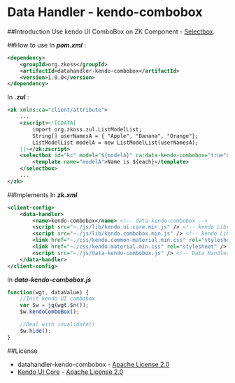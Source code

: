 # Data Handler - kendo-combobox
##Introduction
Use kendo UI ComboBox on ZK Component -  [Selectbox](http://books.zkoss.org/wiki/ZK_Component_Reference/Essential_Components/Selectbox).

##How to use
In ***pom.xml*** :
```xml
<dependency>
    <groupId>org.zkoss</groupId>
    <artifactId>datahandler-kendo-combobox</artifactId>
    <version>1.0.0</version>
</dependency>
```

In ***.zul*** :
```xml
<zk xmlns:ca="client/attribute">
    ...
    <zscript><![CDATA[
        import org.zkoss.zul.ListModelList;
        String[] userNamesA = { "Apple", "Banana", "Orange"};
        ListModelList modelA = new ListModelList(userNamesA);
    ]]></zk:zscript>
    <selectbox id="kc" model="${modelA}" ca:data-kendo-combobox="true">
        <template name="modelA">Name is ${each}</template>
    </selectbox>
    ...
</zk>
```

##Implements
In ***zk.xml***
```xml
<client-config>
	<data-handler>
		<name>kendo-combobox</name> <!-- data-kendo-combobox -->
		<script src="~./js/lib/kendo.ui.core.min.js" /> <!-- kendo Libray -->
		<script src="~./js/lib/kendo.combobox.min.js" /> <!-- kendo Libray -->
        <link href="~./css/kendo.common-material.min.css" rel="stylesheet" /> <!-- kendo css -->
        <link href="~./css/kendo.material.min.css" rel="stylesheet" /> <!-- kendo css -->
		<script src="~./js/data-kendo-combobox.js" /> <!-- Data Handler Script -->
	</data-handler>
</client-config>
```
In ***data-kendo-combobox.js***

```javascript
function(wgt, dataValue) {
	//Init kendo UI combobox
	var $w = jq(wgt.$n());
	$w.kendoComboBox();

	//Deal with invalidate()
	$w.hide();
}
```

##License
* datahandler-kendo-combobox - [Apache License 2.0](http://www.apache.org/licenses/LICENSE-2.0)
* [Kendo UI Core](http://www.telerik.com/download/kendo-ui-core) - [Apache License 2.0](http://www.apache.org/licenses/LICENSE-2.0)

